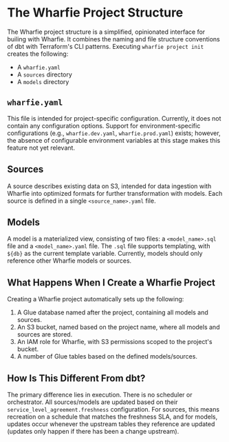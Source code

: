 # The Wharfie Project Structure

The Wharfie project structure is a simplified, opinionated interface for builing with Wharfie. It combines the naming and file structure conventions of dbt with Terraform's CLI patterns. Executing `wharfie project init` creates the following:

- A `wharfie.yaml`
- A `sources` directory
- A `models` directory

## `wharfie.yaml`

This file is intended for project-specific configuration. Currently, it does not contain any configuration options. Support for environment-specific configurations (e.g., `wharfie.dev.yaml`, `wharfie.prod.yaml`) exists; however, the absence of configurable environment variables at this stage makes this feature not yet relevant.

## Sources

A source describes existing data on S3, intended for data ingestion with Wharfie into optimized formats for further transformation with models. Each source is defined in a single `<source_name>.yaml` file.

## Models

A model is a materialized view, consisting of two files: a `<model_name>.sql` file and a `<model_name>.yaml` file. The `.sql` file supports templating, with `${db}` as the current template variable. Currently, models should only reference other Wharfie models or sources.

## What Happens When I Create a Wharfie Project

Creating a Wharfie project automatically sets up the following:

1. A Glue database named after the project, containing all models and sources.
2. An S3 bucket, named based on the project name, where all models and sources are stored.
3. An IAM role for Wharfie, with S3 permissions scoped to the project's bucket.
4. A number of Glue tables based on the defined models/sources.

## How Is This Different From dbt?

The primary difference lies in execution. There is no scheduler or orchestrator. All sources/models are updated based on their `service_level_agreement.freshness` configuration. For sources, this means recreation on a schedule that matches the freshness SLA, and for models, updates occur whenever the upstream tables they reference are updated (updates only happen if there has been a change upstream).
